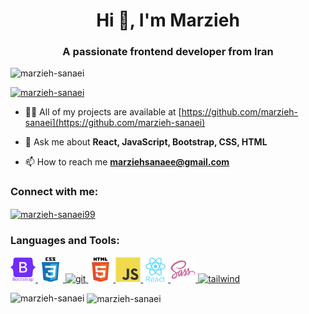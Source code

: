 <h1 align="center">Hi 👋, I'm Marzieh</h1>
<h3 align="center">A passionate frontend developer from Iran</h3>

<p align="left"> <img src="https://komarev.com/ghpvc/?username=marzieh-sanaei&label=Profile%20views&color=0e75b6&style=flat" alt="marzieh-sanaei" /> </p>

<p align="left"> <a href="https://github.com/ryo-ma/github-profile-trophy"><img src="https://github-profile-trophy.vercel.app/?username=marzieh-sanaei" alt="marzieh-sanaei" /></a> </p>

- 👨‍💻 All of my projects are available at [https://github.com/marzieh-sanaei](https://github.com/marzieh-sanaei)

- 💬 Ask me about **React, JavaScript, Bootstrap, CSS, HTML**

- 📫 How to reach me **marziehsanaee@gmail.com**

<h3 align="left">Connect with me:</h3>
<p align="left">
<a href="https://linkedin.com/in/marzieh-sanaei99" target="blank"><img align="center" src="https://raw.githubusercontent.com/rahuldkjain/github-profile-readme-generator/master/src/images/icons/Social/linked-in-alt.svg" alt="marzieh-sanaei99" height="30" width="40" /></a>
</p>

<h3 align="left">Languages and Tools:</h3>
<p align="left"> <a href="https://getbootstrap.com" target="_blank" rel="noreferrer"> <img src="https://raw.githubusercontent.com/devicons/devicon/master/icons/bootstrap/bootstrap-plain-wordmark.svg" alt="bootstrap" width="40" height="40"/> </a> <a href="https://www.w3schools.com/css/" target="_blank" rel="noreferrer"> <img src="https://raw.githubusercontent.com/devicons/devicon/master/icons/css3/css3-original-wordmark.svg" alt="css3" width="40" height="40"/> </a> <a href="https://git-scm.com/" target="_blank" rel="noreferrer"> <img src="https://www.vectorlogo.zone/logos/git-scm/git-scm-icon.svg" alt="git" width="40" height="40"/> </a> <a href="https://www.w3.org/html/" target="_blank" rel="noreferrer"> <img src="https://raw.githubusercontent.com/devicons/devicon/master/icons/html5/html5-original-wordmark.svg" alt="html5" width="40" height="40"/> </a> <a href="https://developer.mozilla.org/en-US/docs/Web/JavaScript" target="_blank" rel="noreferrer"> <img src="https://raw.githubusercontent.com/devicons/devicon/master/icons/javascript/javascript-original.svg" alt="javascript" width="40" height="40"/> </a> <a href="https://reactjs.org/" target="_blank" rel="noreferrer"> <img src="https://raw.githubusercontent.com/devicons/devicon/master/icons/react/react-original-wordmark.svg" alt="react" width="40" height="40"/> </a> <a href="https://sass-lang.com" target="_blank" rel="noreferrer"> <img src="https://raw.githubusercontent.com/devicons/devicon/master/icons/sass/sass-original.svg" alt="sass" width="40" height="40"/> </a> <a href="https://tailwindcss.com/" target="_blank" rel="noreferrer"> <img src="https://www.vectorlogo.zone/logos/tailwindcss/tailwindcss-icon.svg" alt="tailwind" width="40" height="40"/> </a> </p>

<p><img align="left" src="https://github-readme-stats.vercel.app/api/top-langs?username=marzieh-sanaei&show_icons=true&locale=en&layout=compact" alt="marzieh-sanaei" /></p>

<p>&nbsp;<img align="center" src="https://github-readme-stats.vercel.app/api?username=marzieh-sanaei&show_icons=true&locale=en" alt="marzieh-sanaei" /></p>

